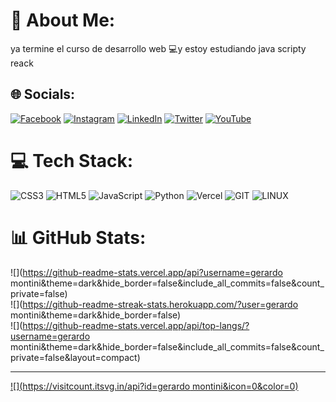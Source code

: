 # 💫 About Me:
ya termine el curso de desarrollo web 💻y estoy estudiando java scripty reack


## 🌐 Socials:
[![Facebook](https://img.shields.io/badge/Facebook-%231877F2.svg?logo=Facebook&logoColor=white)](https://facebook.com/https://www.facebook.com/profile.php?id=61552415288627&mibextid=ZbWKwL) [![Instagram](https://img.shields.io/badge/Instagram-%23E4405F.svg?logo=Instagram&logoColor=white)](https://instagram.com/https://instagram.com/montini_gerardo?utm_source=qr&igshid=MzNlNGNkZWQ4Mg==) [![LinkedIn](https://img.shields.io/badge/LinkedIn-%230077B5.svg?logo=linkedin&logoColor=white)](https://linkedin.com/in/https://www.linkedin.com/in/gerardo-montini?utm_source=share&utm_campaign=share_via&utm_content=profile&utm_medium=android_app) [![Twitter](https://img.shields.io/badge/Twitter-%231DA1F2.svg?logo=Twitter&logoColor=white)](https://twitter.com/https://x.com/montini_ger1974?t=MLB6JRJX99EsEUN5cZM8zg&s=08) [![YouTube](https://img.shields.io/badge/YouTube-%23FF0000.svg?logo=YouTube&logoColor=white)](https://youtube.com/@https://youtube.com/@gerardomontini3579?si=9dFjZoR9f27YDt4q) 

# 💻 Tech Stack:
![CSS3](https://img.shields.io/badge/css3-%231572B6.svg?style=for-the-badge&logo=css3&logoColor=white) ![HTML5](https://img.shields.io/badge/html5-%23E34F26.svg?style=for-the-badge&logo=html5&logoColor=white) ![JavaScript](https://img.shields.io/badge/javascript-%23323330.svg?style=for-the-badge&logo=javascript&logoColor=%23F7DF1E) ![Python](https://img.shields.io/badge/python-3670A0?style=for-the-badge&logo=python&logoColor=ffdd54) ![Vercel](https://img.shields.io/badge/vercel-%23000000.svg?style=for-the-badge&logo=vercel&logoColor=white) ![GIT](https://img.shields.io/badge/Git-fc6d26?style=for-the-badge&logo=git&logoColor=white) ![LINUX](https://img.shields.io/badge/Linux-FCC624?style=for-the-badge&logo=linux&logoColor=black)
# 📊 GitHub Stats:
![](https://github-readme-stats.vercel.app/api?username=gerardo montini&theme=dark&hide_border=false&include_all_commits=false&count_private=false)<br/>
![](https://github-readme-streak-stats.herokuapp.com/?user=gerardo montini&theme=dark&hide_border=false)<br/>
![](https://github-readme-stats.vercel.app/api/top-langs/?username=gerardo montini&theme=dark&hide_border=false&include_all_commits=false&count_private=false&layout=compact)

---
[![](https://visitcount.itsvg.in/api?id=gerardo montini&icon=0&color=0)](https://visitcount.itsvg.in)

<!-- Proudly created with GPRM ( https://gprm.itsvg.in ) -->
